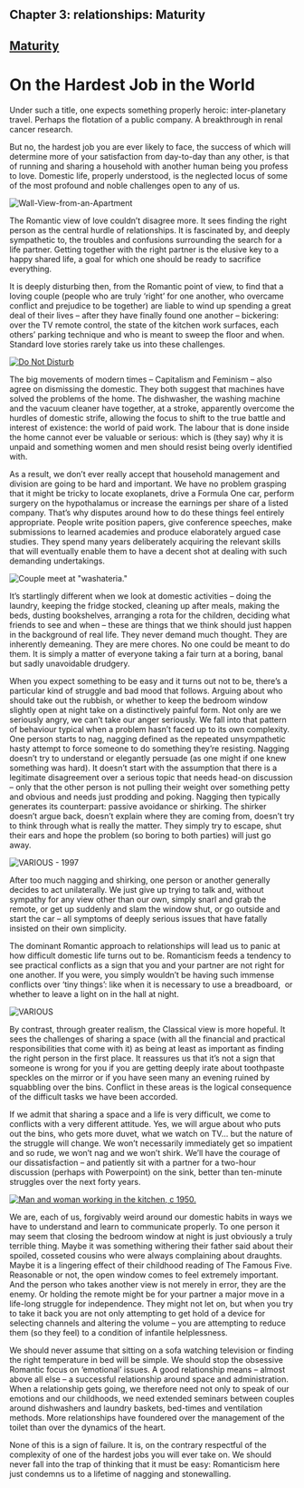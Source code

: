 Chapter  3: relationships: Maturity
----------------------------------

[Maturity](../category/relationships/maturity/index.html)
---------------------------------------------------------

On the Hardest Job in the World
===============================

Under such a title, one expects something properly heroic: inter-planetary travel. Perhaps the flotation of a public company. A breakthrough in renal cancer research.

<span class="s1">But no, the hardest job you are ever likely to face, the success of which will determine more of your satisfaction from day-to-day than any other, is that of running and sharing a household with another human being you profess to love. Domestic life, properly understood, is the neglected locus of some of the most profound and noble challenges open to any of us.</span>

![Wall-View-from-an-Apartment](http://i1.wp.com/www.thebookoflife.org/wp-content/uploads/2014/09/Wall-View-from-an-Apartment.jpg)

<span class="s1">The Romantic view of love couldn’t disagree more. It sees finding the right person as the central hurdle of relationships. It is fascinated by, and deeply sympathetic to, the troubles and confusions surrounding the search for a life partner. Getting together with the right partner is the elusive key to a happy shared life, a goal for which one should be ready to sacrifice everything.</span>

<span class="s1">It is deeply disturbing then, from the Romantic point of view, to find that a loving couple (people who are truly ‘right’ for one another, who overcame conflict and prejudice to be together) are liable to wind up spending a great deal of their lives – after they have finally found one another – bickering: over the TV remote control, the state of the kitchen work surfaces, each others’ parking technique and who is meant to sweep the floor and when. Standard love stories rarely take us into these challenges.</span>

[![Do Not Disturb](http://i1.wp.com/www.thebookoflife.org/wp-content/uploads/2014/10/sink.jpg?resize=635%2C395)](http://i0.wp.com/www.thebookoflife.org/wp-content/uploads/2014/10/sink.jpg)

<span class="s1">The big movements of modern times – Capitalism and Feminism – also agree on dismissing the domestic. They both suggest that machines have solved the problems of the home. The dishwasher, the washing machine and the vacuum cleaner have together, at a stroke, apparently overcome the hurdles of domestic strife, allowing the focus to shift to the true battle and interest of existence: the world of paid work. The labour that is done inside the home cannot ever be valuable or serious: which is (they say) why it is unpaid and something women and men should resist being overly identified with.</span>

<span class="s1">As a result, we don’t ever really accept that household management and division are going to be hard and important. We have no problem grasping that it might be tricky to locate exoplanets, drive a Formula One car, perform surgery on the hypothalamus or increase the earnings per share of a listed company. That’s why disputes around how to do these things feel entirely appropriate. People write position papers, give conference speeches, make submissions to learned academies and produce elaborately argued case studies. They spend many years deliberately acquiring the relevant skills that will eventually enable them to have a decent shot at dealing with such demanding undertakings.</span>

![Couple meet at "washateria."](http://i2.wp.com/www.thebookoflife.org/wp-content/uploads/2014/09/launderette.jpg)

<span class="s1">It’s startlingly different when we look at domestic activities – doing the laundry, keeping the fridge stocked, cleaning up after meals, making the beds, dusting bookshelves, arranging a rota for the children, deciding what friends to see and when – these are things that we think should just happen in the background of real life. They never demand much thought. They are inherently demeaning. They are mere chores. No one could be meant to do them. It is simply a matter of everyone taking a fair turn at a boring, banal but sadly unavoidable drudgery.</span>

<span class="s1">When you expect something to be easy and it turns out not to be, there’s a particular kind of struggle and bad mood that follows. Arguing about who should take out the rubbish, or whether to keep the bedroom window slightly open at night take on a distinctively painful form. Not only are we seriously angry, we can’t take our anger seriously. We fall into that pattern of behaviour typical when a problem hasn’t faced up to its own complexity. One person starts to nag, nagging defined as the repeated unsympathetic hasty attempt to force someone to do something they’re resisting. Nagging doesn’t try to understand or elegantly persuade (as one might if one knew something was hard). It doesn’t start with the assumption that there is a legitimate disagreement over a serious topic that needs head-on discussion – only that the other person is not pulling their weight over something petty and obvious and needs just prodding and poking. Nagging then typically generates its counterpart: passive avoidance or shirking. The shirker doesn’t argue back, doesn’t explain where they are coming from, doesn’t try to think through what is really the matter. They simply try to escape, shut their ears and hope the problem (so boring to both parties) will just go away.</span>

![VARIOUS - 1997](http://i0.wp.com/www.thebookoflife.org/wp-content/uploads/2014/09/mess3.jpg)

<span class="s1">After too much nagging and shirking, one person or another generally decides to act unilaterally. We just give up trying to talk and, without sympathy for any view other than our own, simply snarl and grab the remote, or get up suddenly and slam the window shut, or go outside and start the car – all symptoms of deeply serious issues that have fatally insisted on their own simplicity.</span>

The dominant Romantic approach to relationships will lead us to panic at how difficult domestic life turns out to be. Romanticism feeds a tendency to see practical conflicts as a sign that you and your partner are not right for one another. If you were, you simply wouldn’t be having such immense conflicts over ‘tiny things’: like when it is necessary to use a breadboard,  or whether to leave a light on in the hall at night.

![VARIOUS](http://i1.wp.com/www.thebookoflife.org/wp-content/uploads/2014/09/hose.jpg)

<span class="s1">By contrast, through greater realism, the Classical view is more hopeful. It sees the challenges of sharing a space (with all the financial and practical responsibilities that come with it) as being at least as important as finding the right person in the first place. It reassures us that it’s not a sign that someone is wrong for you if you are getting deeply irate about toothpaste speckles on the mirror or if you have seen many an evening ruined by squabbling over the bins. Conflict in these areas is the logical consequence of the difficult tasks we have been accorded.</span>

<span class="s1">If we admit that sharing a space and a life is very difficult, we come to conflicts with a very different attitude. Yes, we will argue about who puts out the bins, who gets more duvet, what we watch on TV… but the nature of the struggle will change. We won’t necessarily immediately get so impatient and so rude, we won’t nag and we won’t shirk. We’ll have the courage of our dissatisfaction – and patiently sit with a partner for a two-hour discussion (perhaps with Powerpoint) on the sink, better than ten-minute struggles over the next forty years.</span>

[![Man and woman working in the kitchen, c 1950.](http://i2.wp.com/www.thebookoflife.org/wp-content/uploads/2014/10/kitchen.jpg?resize=635%2C426)](http://i2.wp.com/www.thebookoflife.org/wp-content/uploads/2014/10/kitchen.jpg)

<span class="s1">We are, each of us, forgivably weird around our domestic habits in ways we have to understand and learn to communicate properly. To one person it may seem that closing the bedroom window at night is just obviously a truly terrible thing. Maybe it was something withering their father said about their spoiled, cosseted cousins who were always complaining about draughts. Maybe it is a lingering effect of their childhood reading of The Famous Five. Reasonable or not, the open window comes to feel extremely important. And the person who takes another view is not merely in error, they are the enemy. Or holding the remote might be for your partner a major move in a life-long struggle for independence. They might not let on, but when you try to take it back you are not only attempting to get hold of a device for selecting channels and altering the volume – you are attempting to reduce them (so they feel) to a condition of infantile helplessness.</span>

<span class="s1">We should never assume that sitting on a sofa watching television or finding the right temperature in bed will be simple. We should stop the obsessive Romantic focus on ‘emotional’ issues. A good relationship means – almost above all else – a successful relationship around space and administration. When a relationship gets going, we therefore need not only to speak of our emotions and our childhoods, we need extended seminars between couples around dishwashers and laundry baskets, bed-times and ventilation methods. More relationships have foundered over the management of the toilet than over the dynamics of the heart.</span>

<span class="s1">None of this is a sign of failure. It is, on the contrary respectful of the complexity of one of the hardest jobs you will ever take on. We should never fall into the trap of thinking that it must be easy: Romanticism here just condemns us to a lifetime of nagging and stonewalling.</span>

